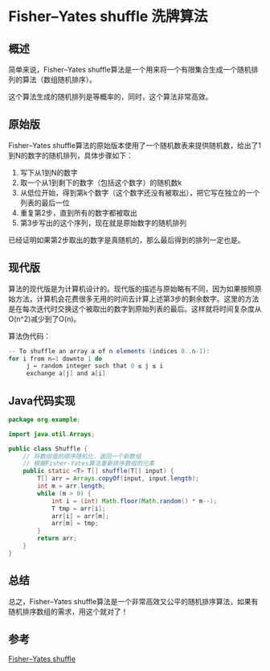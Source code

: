 # Fisher–Yates shuffle 洗牌算法

## 概述

简单来说，Fisher–Yates shuffle算法是一个用来将一个有限集合生成一个随机排列的算法（数组随机排序）。

这个算法生成的随机排列是等概率的，同时，这个算法非常高效。

## 原始版

Fisher–Yates shuffle算法的原始版本使用了一个随机数表来提供随机数，给出了1到N的数字的随机排列，具体步骤如下：

1. 写下从1到N的数字
2. 取一个从1到剩下的数字（包括这个数字）的随机数k
3. 从低位开始，得到第k个数字（这个数字还没有被取出），把它写在独立的一个列表的最后一位
4. 重复第2步，直到所有的数字都被取出
5. 第3步写出的这个序列，现在就是原始数字的随机排列

已经证明如果第2步取出的数字是真随机的，那么最后得到的排列一定也是。

## 现代版

算法的现代版是为计算机设计的。现代版的描述与原始略有不同，因为如果按照原始方法，计算机会花费很多无用的时间去计算上述第3步的剩余数字。这里的方法是在每次迭代时交换这个被取出的数字到原始列表的最后。这样就将时间复杂度从O(n^2)减少到了O(n)。

算法伪代码：

```java
-- To shuffle an array a of n elements (indices 0..n-1):
for i from n−1 downto 1 do
     j ← random integer such that 0 ≤ j ≤ i
     exchange a[j] and a[i]
```



## Java代码实现

```java
package org.example;

import java.util.Arrays;

public class Shuffle {
    // 将数组值的顺序随机化，返回一个新数组
    // 根据Fisher-Yates算法重新排序数组的元素
    public static <T> T[] shuffle(T[] input) {
        T[] arr = Arrays.copyOf(input, input.length);
        int m = arr.length;
        while (m > 0) {
            int i = (int) Math.floor(Math.random() * m--);
            T tmp = arr[i];
            arr[i] = arr[m];
            arr[m] = tmp;
        }
        return arr;
    }
}

```



## 总结

总之，Fisher–Yates shuffle算法是一个非常高效又公平的随机排序算法，如果有随机排序数组的需求，用这个就对了！

## 参考

[Fisher–Yates shuffle](https://en.wikipedia.org/wiki/Fisher%E2%80%93Yates_shuffle)

